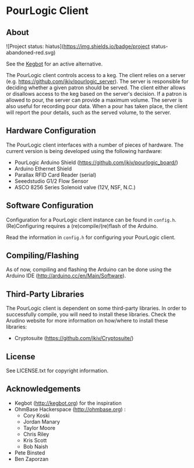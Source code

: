 # PourLogic Client

## About

![Project status: hiatus](https://img.shields.io/badge/project status-abandoned-red.svg)

See the [Kegbot](http://kegbot.org) for an active alternative.

The PourLogic client controls access to a keg. The client relies on a server
(e.g. https://github.com/jkiv/pourlogic_server). The server is responsible for
deciding whether a given patron should be served. The client either allows or
disallows access to the keg based on the server's decision. If a patron is
allowed to pour, the server can provide a maximum volume. The server is also
useful for recording pour data. When a pour has taken place, the client will
report the pour details, such as the served volume, to the server.

## Hardware Configuration

The PourLogic client interfaces with a number of pieces of hardware.  The
current version is being developed using the following hardware:

 * PourLogic Arduino Shield (https://github.com/jkiv/pourlogic_board/)
 * Arduino Ethernet Shield
 * Parallax RFID Card Reader (serial)
 * Seeedstudio G1/2 Flow Sensor
 * ASCO 8256 Series Solenoid valve (12V, NSF, N.C.)
 
## Software Configuration

Configuration for a PourLogic client instance can be found in `config.h`.
(Re)Configuring requires a (re)compile/(re)flash of the Arduino.

Read the information in `config.h` for configuring your PourLogic client.

## Compiling/Flashing

As of now, compiling and flashing the Arduino can be done using the Arduino IDE
(http://arduino.cc/en/Main/Software).

## Third-Party Libraries

The PourLogic client is dependent on some third-party libraries. In order to
successfully compile, you will need to install these libraries. Check the
Arudino website for more information on how/where to install these libraries:

 * Cryptosuite (https://github.com/jkiv/Cryptosuite/) 

## License

See LICENSE.txt for copyright information.

## Acknowledgements

 * Kegbot (http://kegbot.org) for the inspiration
 * OhmBase Hackerspace (http://ohmbase.org) :
   * Cory Koski
   * Jordan Manary
   * Taylor Moore
   * Chris Riley
   * Kris Scott
   * Bob Naish
 * Pete Binsted
 * Ben Zaporzan
